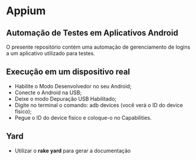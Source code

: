 # Appium

## Automação de Testes em Aplicativos Android

O presente repositório contém uma automação de gerenciamento de logins a um aplicativo utilizado para testes.

## Execução em um dispositivo real

- Habilite o Modo Desenvolvedor no seu Android;
- Conecte o Android na USB;
- Deixe o modo Depuração USB Habilitado;
- Digite no terminal o comando: adb devices (você verá o ID do device fisico);
- Pegue o ID do device fisico e coloque-o no Capabilities.

## Yard

- Utilizar o **rake yard** para gerar a documentação
